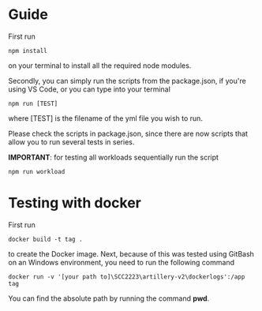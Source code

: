 # Guide

First run 

```
npm install
```

on your terminal to install all the required node modules.

Secondly, you can simply run the scripts from the package.json, if you're using VS Code, or you can type into your terminal 

```
npm run [TEST]
```

where [TEST] is the filename of the yml file you wish to run.

Please check the scripts in package.json, since there are now scripts that allow you to run several tests in series.

**IMPORTANT**: for testing all workloads sequentially run the script
```
npm run workload
```

# Testing with docker

First run

```
docker build -t tag .
```
to create the Docker image. Next, because of this was tested using GitBash on an Windows environment, you need to run the following command

```
docker run -v '[your path to]\SCC2223\artillery-v2\dockerlogs':/app tag
```

You can find the absolute path by running the command **pwd**.
